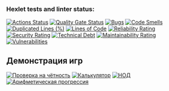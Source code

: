 ### Hexlet tests and linter status:
[![Actions Status](https://github.com/Grimmlok626/python-project-49/actions/workflows/hexlet-check.yml/badge.svg)](https://github.com/Grimmlok626/python-project-49/actions)
[![Quality Gate Status](https://sonarcloud.io/api/project_badges/measure?project=Grimmlok626_python-project-49&metric=alert_status)](https://sonarcloud.io/summary/new_code?id=Grimmlok626_python-project-49)
[![Bugs](https://sonarcloud.io/api/project_badges/measure?project=Grimmlok626_python-project-49&metric=bugs)](https://sonarcloud.io/summary/new_code?id=Grimmlok626_python-project-49)
[![Code Smells](https://sonarcloud.io/api/project_badges/measure?project=Grimmlok626_python-project-49&metric=code_smells)](https://sonarcloud.io/summary/new_code?id=Grimmlok626_python-project-49)
[![Duplicated Lines (%)](https://sonarcloud.io/api/project_badges/measure?project=Grimmlok626_python-project-49&metric=duplicated_lines_density)](https://sonarcloud.io/summary/new_code?id=Grimmlok626_python-project-49)
[![Lines of Code](https://sonarcloud.io/api/project_badges/measure?project=Grimmlok626_python-project-49&metric=ncloc)](https://sonarcloud.io/summary/new_code?id=Grimmlok626_python-project-49)
[![Reliability Rating](https://sonarcloud.io/api/project_badges/measure?project=Grimmlok626_python-project-49&metric=reliability_rating)](https://sonarcloud.io/summary/new_code?id=Grimmlok626_python-project-49)
[![Security Rating](https://sonarcloud.io/api/project_badges/measure?project=Grimmlok626_python-project-49&metric=security_rating)](https://sonarcloud.io/summary/new_code?id=Grimmlok626_python-project-49)
[![Technical Debt](https://sonarcloud.io/api/project_badges/measure?project=Grimmlok626_python-project-49&metric=sqale_index)](https://sonarcloud.io/summary/new_code?id=Grimmlok626_python-project-49)
[![Maintainability Rating](https://sonarcloud.io/api/project_badges/measure?project=Grimmlok626_python-project-49&metric=sqale_rating)](https://sonarcloud.io/summary/new_code?id=Grimmlok626_python-project-49)
[![Vulnerabilities](https://sonarcloud.io/api/project_badges/measure?project=Grimmlok626_python-project-49&metric=vulnerabilities)](https://sonarcloud.io/summary/new_code?id=Grimmlok626_python-project-49)
## Демонстрация игр
[![Проверка на чётность](https://asciinema.org/a/ThT2MggtEhlSNkIdogxwGV9ER.svg)](https://asciinema.org/a/ThT2MggtEhlSNkIdogxwGV9ER)
[![Калькулятор](https://asciinema.org/a/UB90cn7t5yidThpTBPZXbTWDy.svg)](https://asciinema.org/a/UB90cn7t5yidThpTBPZXbTWDy)
[![НОД](https://asciinema.org/a/tdy0pPalKPhwSZATw7UnwN97K.svg)](https://asciinema.org/a/tdy0pPalKPhwSZATw7UnwN97K)
[![Арифметическая прогрессия](https://asciinema.org/a/z1BB6hdDU8yHL3ysQ3xlF7BjG.svg)](https://asciinema.org/a/z1BB6hdDU8yHL3ysQ3xlF7BjG)

